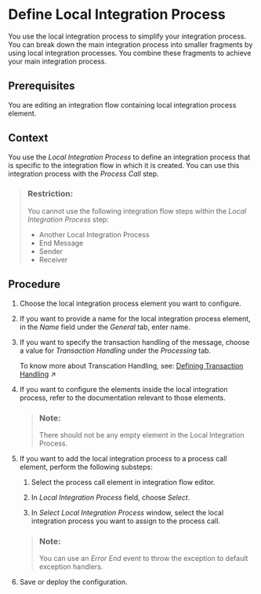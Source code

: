 <!-- loio520341af123a4c2b89796e033e9fd31d -->

# Define Local Integration Process

You use the local integration process to simplify your integration process. You can break down the main integration process into smaller fragments by using local integration processes. You combine these fragments to achieve your main integration process.



## Prerequisites

You are editing an integration flow containing local integration process element.



## Context

You use the *Local Integration Process* to define an integration process that is specific to the integration flow in which it is created. You can use this integration process with the *Process Call* step.

> ### Restriction:  
> You cannot use the following integration flow steps within the *Local Integration Process* step:
> 
> -   Another Local Integration Process
> -   End Message
> -   Sender
> -   Receiver



## Procedure

1.  Choose the local integration process element you want to configure.

2.  If you want to provide a name for the local integration process element, in the *Name* field under the *General* tab, enter name.

3.  If you want to specify the transaction handling of the message, choose a value for *Transaction Handling* under the *Processing* tab.

    To know more about Transcation Handling, see: [Defining Transaction Handling](https://help.sap.com/viewer/987273656c2f47d2aca4e0bfce26c594/Cloud/en-US/2a5d4bc3b5da46df84b26ac96450587b.html "You can configure transaction handling on integration process or local integration process level.") :arrow_upper_right:

4.  If you want to configure the elements inside the local integration process, refer to the documentation relevant to those elements.

    > ### Note:  
    > There should not be any empty element in the Local Integration Process.

5.  If you want to add the local integration process to a process call element, perform the following substeps:

    1.  Select the process call element in integration flow editor.

    2.  In *Local Integration Process* field, choose *Select*.

    3.  In *Select Local Integration Process* window, select the local integration process you want to assign to the process call.


    > ### Note:  
    > You can use an *Error End* event to throw the exception to default exception handlers.

6.  Save or deploy the configuration.


